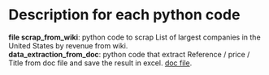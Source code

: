 # Description for each python code

**file scrap_from_wiki**: python code to scrap List of largest companies in the United States by revenue from wiki.<br> 
**data_extraction_from_doc**: python code that extract Reference / price / Title from doc file and save the result in excel. [doc file](/content/drive/MyDrive/project.docx).
